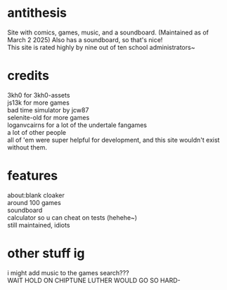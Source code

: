 # antithesis
Site with comics, games, music,  and a soundboard. (Maintained as of March 2 2025)
Also has a soundboard, so that's nice!
<br>
This site is rated highly by nine out of ten school administrators~
# credits
3kh0 for 3kh0-assets
<br>
js13k for more games
<br>
bad time simulator by jcw87
<br>
selenite-old for more games
<br>
loganvcairns for a lot of the undertale fangames
<br>
a lot of other people
<br>
all of 'em were super helpful for development, and this site wouldn't exist without them.
# features
about:blank cloaker
<br>
around 100 games
<br>
soundboard
<br>
calculator so u can cheat on tests (hehehe~)
<br>
still maintained, idiots
# other stuff ig
i might add music to the games search???
<br>
WAIT HOLD ON CHIPTUNE LUTHER WOULD GO SO HARD-
